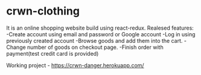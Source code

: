 # crwn-clothing
It is an online shopping website build using react-redux.
Realesed features: 
  -Create account using email and password or Google account
  -Log in using previously created account
  -Browse goods and add them into the cart.
  -Change number of goods on checkout page.
  -Finish order with payment(test credit card is provided)
  
Working project - https://crwn-danger.herokuapp.com/
